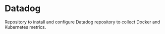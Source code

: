 # Datadog
Repository to install and configure Datadog repository to collect Docker and Kubernetes metrics.
